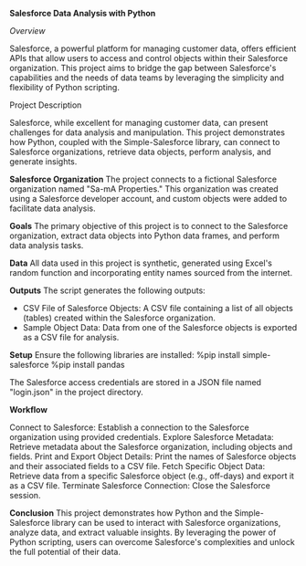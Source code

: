 **Salesforce Data Analysis with Python**

*Overview*

Salesforce, a powerful platform for managing customer data, offers efficient APIs that allow users to access and control objects within their Salesforce organization. This project aims to bridge the gap between Salesforce's capabilities and the needs of data teams by leveraging the simplicity and flexibility of Python scripting.

Project Description

Salesforce, while excellent for managing customer data, can present challenges for data analysis and manipulation. This project demonstrates how Python, coupled with the Simple-Salesforce library, can connect to Salesforce organizations, retrieve data objects, perform analysis, and generate insights.

**Salesforce Organization**
The project connects to a fictional Salesforce organization named "Sa-mA Properties." This organization was created using a Salesforce developer account, and custom objects were added to facilitate data analysis.

**Goals**
The primary objective of this project is to connect to the Salesforce organization, extract data objects into Python data frames, and perform data analysis tasks.

**Data**
All data used in this project is synthetic, generated using Excel's random function and incorporating entity names sourced from the internet.

**Outputs**
The script generates the following outputs:

- CSV File of Salesforce Objects: A CSV file containing a list of all objects (tables) created within the Salesforce organization.
- Sample Object Data: Data from one of the Salesforce objects is exported as a CSV file for analysis.

**Setup**
Ensure the following libraries are installed:
%pip install simple-salesforce
%pip install pandas

The Salesforce access credentials are stored in a JSON file named "login.json" in the project directory.

**Workflow**

Connect to Salesforce: Establish a connection to the Salesforce organization using provided credentials.
Explore Salesforce Metadata: Retrieve metadata about the Salesforce organization, including objects and fields.
Print and Export Object Details: Print the names of Salesforce objects and their associated fields to a CSV file.
Fetch Specific Object Data: Retrieve data from a specific Salesforce object (e.g., off-days) and export it as a CSV file.
Terminate Salesforce Connection: Close the Salesforce session.

**Conclusion**
This project demonstrates how Python and the Simple-Salesforce library can be used to interact with Salesforce organizations, analyze data, and extract valuable insights. By leveraging the power of Python scripting, users can overcome Salesforce's complexities and unlock the full potential of their data.
